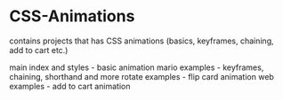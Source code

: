 # CSS-Animations
contains projects that has CSS animations (basics, keyframes, chaining, add to cart etc.)

  main index and styles - basic animation
  mario examples - keyframes, chaining, shorthand and more
  rotate examples - flip card animation
  web examples - add to cart animation
